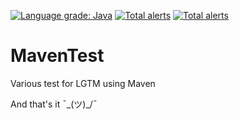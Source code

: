 [![Language grade: Java](https://img.shields.io/lgtm/grade/java/g/Crackkky/MavenTest.svg?logo=lgtm&logoWidth=18)](https://lgtm.com/projects/g/Crackkky/MavenTest/context:java) [![Total alerts](https://img.shields.io/lgtm/alerts/g/Crackkky/MavenTest.svg?logo=lgtm&logoWidth=18)](https://lgtm.com/projects/g/Crackkky/MavenTest/alerts/)
[![Total alerts](https://img.shields.io/lgtm/alerts/g/Crackkky/MavenTest.svg?logo=lgtm&logoWidth=18)](https://lgtm.com/projects/g/Crackkky/MavenTest/alerts/)
# MavenTest
Various test for LGTM using Maven

And that's it ¯\_(ツ)_/¯
